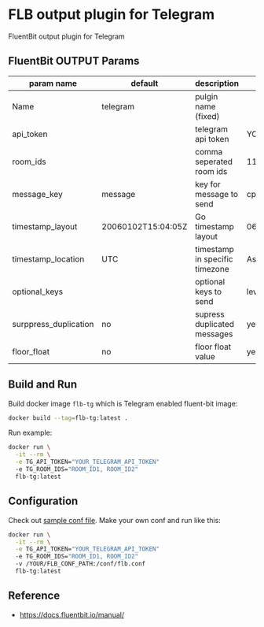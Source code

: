 # FLB output plugin for Telegram

FluentBit output plugin for Telegram

## FluentBit OUTPUT Params

| param name            | default            | description                    | example               | mandatory |
|-----------------------|--------------------|--------------------------------|-----------------------|-----------|
| Name                  | telegram           | pulgin name (fixed)            |                       | yes       |
| api_token             |                    | telegram api token             | YOUR_API_KEY          | yes       |
| room_ids              |                    | comma seperated room ids       | 1111111111,2222222222 | yes       |
| message_key           | message            | key for message to send        | cpu_p                 | no        |
| timestamp_layout      | 20060102T15:04:05Z | Go timestamp layout            | 060102-150405         | no        |
| timestamp_location    | UTC                | timestamp in specific timezone | Asia/Seoul            | no        |
| optional_keys         |                    | optional keys to send          | level,hostname        | no        |
| surppress_duplication | no                 | supress duplicated messages    | yes                   | no        |
| floor_float           | no                 | floor float value              | yes                   | no        |

## Build and Run

Build docker image `flb-tg` which is Telegram enabled fluent-bit image:

```bash
docker build --tag=flb-tg:latest .
```

Run example:

```bash
docker run \
  -it --rm \
  -e TG_API_TOKEN="YOUR_TELEGRAM_API_TOKEN"
  -e TG_ROOM_IDS="ROOM_ID1, ROOM_ID2"
  flb-tg:latest
```

## Configuration

Check out [sample conf file](conf/flb.conf).
Make your own conf and run like this:

```bash
docker run \
  -it --rm \
  -e TG_API_TOKEN="YOUR_TELEGRAM_API_TOKEN"
  -e TG_ROOM_IDS="ROOM_ID1, ROOM_ID2"
  -v /YOUR/FLB_CONF_PATH:/conf/flb.conf
  flb-tg:latest
```

## Reference

- <https://docs.fluentbit.io/manual/>
